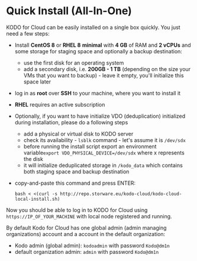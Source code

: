 # Quick Install \(All-In-One\)

KODO for Cloud can be easily installed on a single box quickly. You just need a few steps:

* Install **CentOS 8** or **RHEL 8** **minimal** with **4 GB** of RAM and **2 vCPUs** and some storage for staging space and optionally a backup destination:
  * use the first disk for an operating system
  * add a secondary disk, i.e. **200GB - 1 TB** \(depending on the size your VMs that you want to backup\) - leave it empty, you'll initialize this space later
* log in as **root** over **SSH** to your machine, where you want to install it
* **RHEL** requires an active subscription
* Optionally, if you want to have initialize VDO \(deduplication\) initialized during installation, please do a following steps
  * add a physical or virtual disk to KODO server
  * check its availability - `lsblk` command - let's assume it is `/dev/sdx`
  * before running the install script export an environment variable`export VDO_PHYSICAL_DEVICE=/dev/sdx` where x represents the disk
  * it will initialize deduplicated storage in `/kodo_data` which contains both staging space and backup destination
* copy-and-paste this command and press ENTER:

  ```text
  bash < <(curl -s http://repo.storware.eu/kodo-cloud/kodo-cloud-local-install.sh)
  ```

Now you should be able to log in to KODO for Cloud using `https://IP_OF_YOUR_MACHINE` with local node registered and running. 

By default Kodo for Cloud has one global admin \(admin managing organizations\) account and a account in the default organization:

* Kodo admin \(global admin\): `kodoadmin` with password `Kodo@dm1n` 
* default organization admin: `admin` with password `Kodo@dm1n` 



